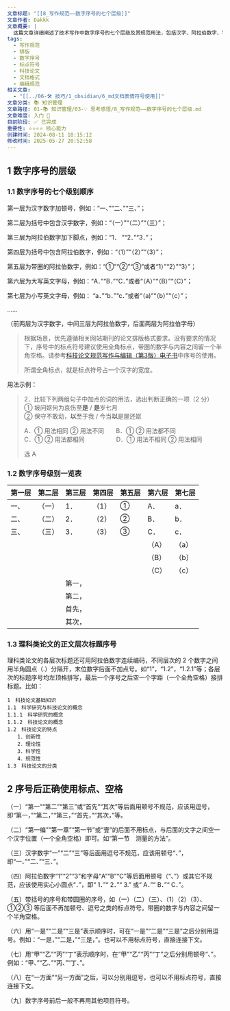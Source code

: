 ```yaml
---
文章标题: "[[8_写作规范——数字序号的七个层级]]"
文章作者: Dakkk
文章概要: |
  这篇文章详细阐述了技术写作中数字序号的七个层级及其规范用法，包括汉字、阿拉伯数字、字母等不同形式的序号，以及对应的标点符号和空格使用规则。旨在提高文档排版和格式的规范性与一致性。
tags:
  - 写作规范
  - 排版
  - 数字序号
  - 标点符号
  - 科技论文
  - 文档格式
  - 编辑规范
相关文章:
  - "[[../06-🛠️ 技巧/1_obsidian/6_md文档表情符号使用]]"
文章分类: 📚 知识管理
文章路径: 01-📚 知识管理/03-💡 思考感悟/8_写作规范——数字序号的七个层级.md
文章难度: 入门 🌱
目前阶段: ✅ 已完成
重要性: ⭐⭐⭐⭐ 核心能力
创建时间: 2024-08-11 18:15:12
修改时间: 2025-05-27 20:52:58
---
```


## 1 数字序号的层级

### 1.1 数字序号的七个级别顺序

第一层为汉字数字加顿号，例如：“一、”“二、”“三、”；

第二层为括号中包含汉字数字，例如：“（一）”“（二）”“（三）”；

第三层为阿拉伯数字加下脚点，例如：“1． ”“2．”“3．”；

第四层为括号中包含阿拉伯数字，例如：“（1）”“（2）”“（3）”；

第五层为带圈的阿拉伯数字，例如：“①”“②”“③”或者“1）”“2）”“3）”；

第六层为大写英文字母，例如：“A．”“B．”“C．”或者“（A）”“（B）”“（C）”；

第七层为小写英文字母，例如： “a．”“b．”“c．”或者“（a)”“（b）”“（c）”；

……

（前两层为汉字数字，中间三层为阿拉伯数字，后面两层为阿拉伯字母）

> 根据场景，优先遵循相关网站期刊的论文排版格式要求。没有要求的情况下，序号中的标点符号建议使用全角标点，带圈的数字与内容之间留一个半角空格。请参考[科技论文规范写作与编辑（第3版）电子书](https://yuedu.baidu.com/ebook/7a627ca2e109581b6bd97f19227916888486b93f)中序号的使用。
> 
> 所谓全角标点，就是标点符号占一个汉字的宽度。

用法示例：

> 2．比较下列两组句子中加点的词的用法，选出判断正确的一项（2 分）  
> ① 坡问妪何为哀伤至**是** / **是**岁七月  
> ② 保守不敢动，**以**至于我 / 今当**以**是屋还妪  
>   
> A．① 用法相同 ② 用法不同　　B．① ② 用法都不同  
> C．① ② 用法都相同　　　　 　D．① 用法不相同 ② 用法相同  
>   
> 选 A

### 1.2 数字序号级别一览表

|**第一层**|**第二层**|**第三层**|**第四层**|**第五层**|**第六层**|**第七层**|
|---|---|---|---|---|---|---|
|一、|（一）|1．|（1）|①|A．|a．|
|二、|（二）|2．|（2）|②|B．|b．|
|三、|（三）|3．|（3）|③|C．|c．|
||||||（A）|（a）|
||||||（B）|（b）|
||||||（C）|（c）|
|||第一，|||||
|||第二，|||||
|||首先，|||||
|||其次，|||||

### 1.3 理科类论文的正文层次标题序号

理科类论文的各层次标题还可用阿拉伯数字连续编码，不同层次的 2 个数字之间用半角圆点（.）分隔开，末位数字后面不加点号。如“1”，“1.2”，“1.2.1”等；各层次的标题序号均左顶格排写，最后一个序号之后空一个字距（一个全角空格）接排标题。比如：

```text
1　科技论文基础知识
1.1　科学研究与科技论文的概念
1.1.1　科学研究的概念
1.1.2　科技论文的概念
1.2　科技论文的特点
　　1．创新性
　　2．理论性
　　3．科学性
　　4．规范性
1.3　科技论文的分类
```

## 2 序号后正确使用标点、空格

（一）“第一”“第二”“第三”或“首先”“其次”等后面用顿号不规范，应该用逗号，即“第一，”“第二，”“第三，”“首先，”“其次，”等。

（二）“第一编”“第一章”“第一节”或“壹”的后面不用标点，与后面的文字之间空一个汉字位置（一个全角空格）即可。如“第一节　测量的方法”。

（三）汉字数字“一”“二”“三”等后面用逗号不规范，应该用顿号“、”，即“一、”“二、”“三、”。

（四）阿拉伯数字“1”“2”“3”和字母“A”“B”“C”等后面用顿号（“、”）或其它不规范，应该使用实心小圆点“．”，即“ 1．”“ 2．”“ 3.” 或“ A．”“ B．”“ C．”。

（五）带括号的序号和带圆圈的序号，如（一）（二）（三）、（1）（2）（3）、①②③ 等后面不再加顿号、逗号之类的标点符号。带圈的数字与内容之间留一个半角空格。

（六）用“一是”“二是”“三是”表示顺序时，可在“一是”“二是”“三是”之后分别用逗号。例如：“一是，”“二是，”“三是，”。也可以不用标点符号，直接连接下文。

（七）用“甲”“乙”“丙”“丁”表示顺序时，在“甲”“乙”“丙”“丁”之后分别用顿号“、”。例如：“甲、”“乙、”“丙、”“丁、”。

（八）在“一方面”“另一方面”之后，可以分别用逗号，也可以不用标点符号，直接连接下文。

（九）数字序号前后一般不再用其他项目符号。